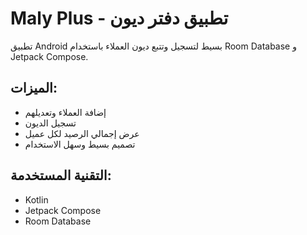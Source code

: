 # Maly Plus - تطبيق دفتر ديون

تطبيق Android بسيط لتسجيل وتتبع ديون العملاء باستخدام Room Database و Jetpack Compose.

## الميزات:
- إضافة العملاء وتعديلهم
- تسجيل الديون
- عرض إجمالي الرصيد لكل عميل
- تصميم بسيط وسهل الاستخدام

## التقنية المستخدمة:
- Kotlin
- Jetpack Compose
- Room Database